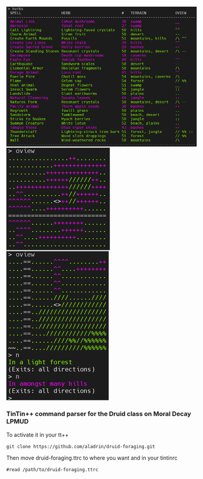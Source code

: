 ![druid-foraging](screenshot1.png)
![druid-foraging](screenshot2.png)
![druid-foraging](screenshot3.png)
### TinTin++ <herbs> command parser for the Druid class on Moral Decay LPMUD
To activate it in your tt++
```
git clone https://github.com/aladrin/druid-foraging.git
```
Then move druid-foraging.ttrc to where you want and in your tintinrc
```
#read /path/to/druid-foraging.ttrc
```
